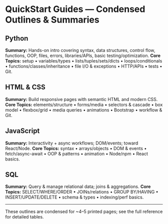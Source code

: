 # QuickStart Guides — Condensed Outlines & Summaries

## Python
**Summary:** Hands-on intro covering syntax, data structures, control flow, functions, OOP, files, errors, libraries/APIs, basic testing/optimization.
**Core Topics:** setup • variables/types • lists/tuples/sets/dicts • loops/conditionals • functions/classes/inheritance • file I/O & exceptions • HTTP/APIs • tests • Git.

## HTML & CSS
**Summary:** Build responsive pages with semantic HTML and modern CSS.
**Core Topics:** elements/structure • forms/media • selectors & cascade • box model • flexbox/grid • media queries • animations • Bootstrap • workflow & Git.

## JavaScript
**Summary:** Interactivity + async workflows; DOM/events; toward React/Node.
**Core Topics:** syntax • arrays/objects • DOM & events • fetch/async-await • OOP & patterns • animation • Node/npm • React basics.

## SQL
**Summary:** Query & manage relational data; joins & aggregations.
**Core Topics:** SELECT/WHERE/ORDER • JOINs/relations • GROUP BY/HAVING • INSERT/UPDATE/DELETE • schema & types • indexing/perf basics.

---
These outlines are condensed for ~4–5 printed pages; see the full reference for detailed tables.
